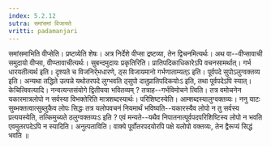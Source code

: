 ```yaml
---
index: 5.2.12
sutra: समांसमां विजायते
vritti: padamanjari
---
```


 समांसमाभिति वीप्सेति। प्रष्टव्येति शेषः। अत्र निर्देशे वीप्सा द्रष्टव्या, तेन द्विचनमित्यर्थः। अथ वा--वीप्सावाची समुदायो वीप्सा, वीप्प्तावाचीत्यर्थः। सुबन्दमुदायः प्रकृतिरिति। प्रातिपदिकाधिकारेऽपि वचनसामर्थात्। गर्भ धारयतीत्यर्थ इति। दृश्यते च विजनिर्र्भधारणे, ठ्स विजायमानो गर्भणाताम्यत्ऽ इति। पूर्वपदे सुपोऽलुग्वक्तव्य इति। अन्यथा तद्धिते उत्पन्ने यथोतरपदे लुग्भवति ठ्सुपो दातुप्रातिपदिकयोःऽ इति, तथा पूर्वपदेऽपि स्यात्। केचित्विवत्यादि। नन्वत्यन्तसंयोगे द्वितीयया भवितव्यम् ? तत्राह--गर्भविमोचने त्विति। तत्र वमोचनेन यकारमात्रलोपो न सर्वस्या विभक्तेरिति मात्रशब्दस्यार्थः। परिशिष्टस्येति। आम्शब्दस्यालुग्वक्तव्यः। ननु याटः सुब्भक्तत्वात्सुब्लुकैव लोपः सिद्धः तत्र यलोपवचनं नियमार्थं भविष्यति--यकारस्यैव लोपो न तु सर्वस्य प्रत्ययस्येति, तत्किमुच्यते ठलुग्वक्तव्यःऽ इति ? एवं मन्यते--यथैव निपातनात्पूर्वपदपरिशिष्टिस्य लोपो न भवति एवमुतरपदेऽपि न स्यादिति। अनुत्पताविति। वाक्ये पूर्वोतरपदयोरपि पक्षे यलोपो वक्तव्यः, तेन द्वैरूप्यं सिद्धं भवति ॥